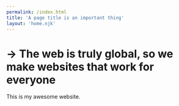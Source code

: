 ```yaml
---
permalink: /index.html
title: 'A page title is an important thing'
layout: 'home.njk'
---
```

# → The web is truly global, so we make websites that work for everyone
This is my awesome website.